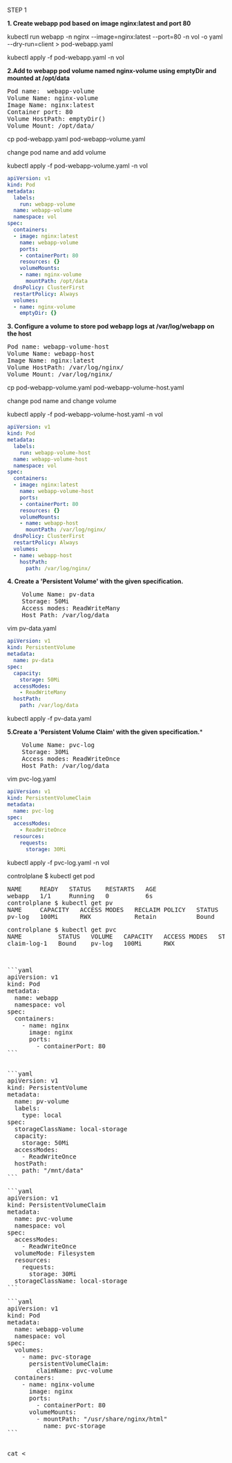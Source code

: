 STEP 1


**1. Create webapp pod based on image nginx:latest and port 80**

kubectl run webapp -n nginx --image=nginx:latest --port=80  -n vol -o yaml --dry-run=client > pod-webapp.yaml

kubectl apply -f pod-webapp.yaml -n vol


**2.Add to webapp pod volume named nginx-volume using emptyDir and mounted at /opt/data**

<pre>
Pod name:  webapp-volume
Volume Name: nginx-volume
Image Name: nginx:latest
Container port: 80
Volume HostPath: emptyDir()
Volume Mount: /opt/data/
</pre>

cp  pod-webapp.yaml pod-webapp-volume.yaml

change pod name and add volume

kubectl apply -f pod-webapp-volume.yaml -n vol


```yaml
apiVersion: v1
kind: Pod
metadata:
  labels:
    run: webapp-volume
  name: webapp-volume
  namespace: vol
spec:
  containers:
  - image: nginx:latest
    name: webapp-volume
    ports:
    - containerPort: 80
    resources: {}
    volumeMounts:
    - name: nginx-volume
      mountPath: /opt/data
  dnsPolicy: ClusterFirst
  restartPolicy: Always
  volumes:
  - name: nginx-volume
    emptyDir: {}
```

**3. Configure a volume to store pod webapp logs at /var/log/webapp on the host**
<pre>
Pod name: webapp-volume-host
Volume Name: webapp-host
Image Name: nginx:latest
Volume HostPath: /var/log/nginx/
Volume Mount: /var/log/nginx/
</pre>


cp  pod-webapp-volume.yaml pod-webapp-volume-host.yaml

change pod name and change volume

kubectl apply -f pod-webapp-volume-host.yaml -n vol


```yaml
apiVersion: v1
kind: Pod
metadata:
  labels:
    run: webapp-volume-host
  name: webapp-volume-host
  namespace: vol
spec:
  containers:
  - image: nginx:latest
    name: webapp-volume-host
    ports:
    - containerPort: 80
    resources: {}
    volumeMounts:
    - name: webapp-host
      mountPath: /var/log/nginx/
  dnsPolicy: ClusterFirst
  restartPolicy: Always
  volumes:
  - name: webapp-host
    hostPath:
      path: /var/log/nginx/
```



**4. Create a 'Persistent Volume' with the given specification.**
<pre>
    Volume Name: pv-data
    Storage: 50Mi
    Access modes: ReadWriteMany
    Host Path: /var/log/data 
</pre>

vim pv-data.yaml

```yaml
apiVersion: v1
kind: PersistentVolume
metadata:
  name: pv-data
spec:
  capacity:
    storage: 50Mi
  accessModes:
    - ReadWriteMany
  hostPath:
    path: /var/log/data
``` 

kubectl apply -f pv-data.yaml


**5.Create a 'Persistent Volume Claim' with the given specification.***

<pre>
    Volume Name: pvc-log
    Storage: 30Mi
    Access modes: ReadWriteOnce
    Host Path: /var/log/data 
</pre>

vim pvc-log.yaml


```yaml
apiVersion: v1
kind: PersistentVolumeClaim
metadata:
  name: pvc-log
spec:
  accessModes:
    - ReadWriteOnce
  resources:
    requests:
      storage: 30Mi
```     

kubectl apply -f pvc-log.yaml -n vol


controlplane $ kubectl get pod
<pre>
NAME     READY   STATUS    RESTARTS   AGE
webapp   1/1     Running   0          6s
controlplane $ kubectl get pv
NAME     CAPACITY   ACCESS MODES   RECLAIM POLICY   STATUS   CLAIM                 STORAGECLASS   REASON   AGE
pv-log   100Mi      RWX            Retain           Bound    default/claim-log-1                           94s
</pre>

<pre>
controlplane $ kubectl get pvc
NAME          STATUS   VOLUME   CAPACITY   ACCESS MODES   STORAGECLASS   AGE
claim-log-1   Bound    pv-log   100Mi      RWX                           22s
<pre>


```yaml
apiVersion: v1
kind: Pod
metadata:
  name: webapp
  namespace: vol
spec:
  containers:
    - name: nginx
      image: nginx
      ports:
        - containerPort: 80
```


```yaml
apiVersion: v1
kind: PersistentVolume
metadata:
  name: pv-volume
  labels:
    type: local
spec:
  storageClassName: local-storage
  capacity:
    storage: 50Mi
  accessModes:
    - ReadWriteOnce
  hostPath:
    path: "/mnt/data"
```

```yaml
apiVersion: v1
kind: PersistentVolumeClaim
metadata:
  name: pvc-volume
  namespace: vol
spec:
  accessModes:
    - ReadWriteOnce
  volumeMode: Filesystem
  resources:
    requests:
      storage: 30Mi
  storageClassName: local-storage
```

```yaml
apiVersion: v1
kind: Pod
metadata:
  name: webapp-volume
  namespace: vol
spec:
  volumes:
    - name: pvc-storage
      persistentVolumeClaim:
        claimName: pvc-volume
  containers:
    - name: nginx-volume
      image: nginx
      ports:
        - containerPort: 80
      volumeMounts:
        - mountPath: "/usr/share/nginx/html"
          name: pvc-storage
```


cat <<EOF | kubectl apply -f -
apiVersion: v1
kind: Pod
metadata:
  name: webapp
  namespace: vol
spec:
  containers:
    - name: nginx
      image: nginx
      ports:
        - containerPort: 80
---        
apiVersion: v1
kind: PersistentVolume
metadata:
  name: pv-volume
spec:
  storageClassName: local-storage
  capacity:
    storage: 50Mi
  accessModes:
    - ReadWriteOnce
  hostPath:
    path: "/mnt/data"      
---
apiVersion: v1
kind: PersistentVolumeClaim
metadata:
  name: pvc-volume
  namespace: vol
spec:
  accessModes:
    - ReadWriteOnce
  volumeMode: Filesystem
  resources:
    requests:
      storage: 30Mi
  storageClassName: local-storage
---  
apiVersion: v1
kind: Pod
metadata:
  name: webapp-volume
  namespace: vol
spec:
  volumes:
    - name: pvc-storage
      persistentVolumeClaim:
        claimName: pvc-volume
  containers:
    - name: nginx-volume
      image: nginx
      ports:
        - containerPort: 80
      volumeMounts:
        - mountPath: "/usr/share/nginx/html"
          name: pvc-storage           
EOF
